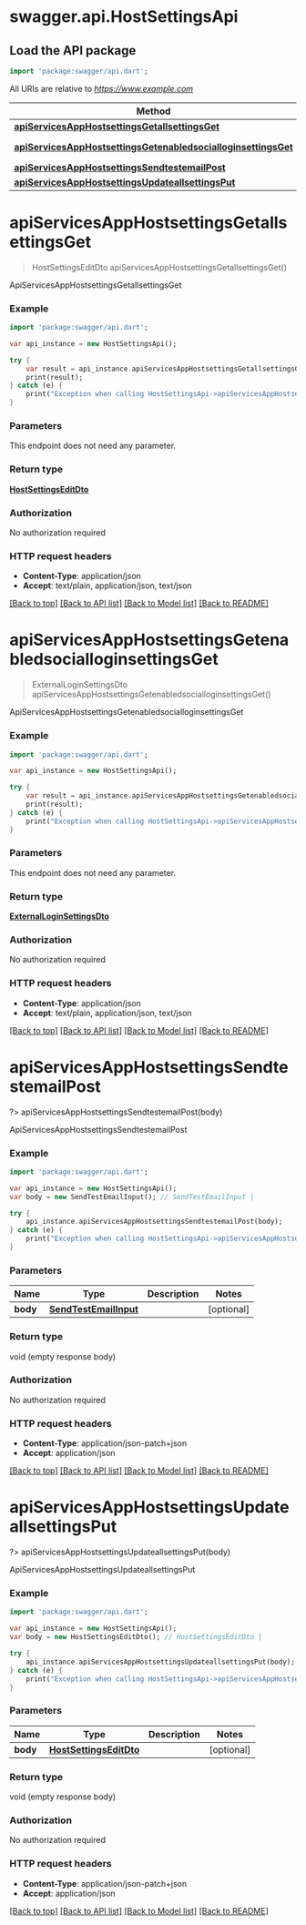 # swagger.api.HostSettingsApi

## Load the API package
```dart
import 'package:swagger/api.dart';
```

All URIs are relative to *https://www.example.com*

Method | HTTP request | Description
------------- | ------------- | -------------
[**apiServicesAppHostsettingsGetallsettingsGet**](HostSettingsApi.md#apiServicesAppHostsettingsGetallsettingsGet) | **GET** /api/services/app/HostSettings/GetAllSettings | ApiServicesAppHostsettingsGetallsettingsGet
[**apiServicesAppHostsettingsGetenabledsocialloginsettingsGet**](HostSettingsApi.md#apiServicesAppHostsettingsGetenabledsocialloginsettingsGet) | **GET** /api/services/app/HostSettings/GetEnabledSocialLoginSettings | ApiServicesAppHostsettingsGetenabledsocialloginsettingsGet
[**apiServicesAppHostsettingsSendtestemailPost**](HostSettingsApi.md#apiServicesAppHostsettingsSendtestemailPost) | **POST** /api/services/app/HostSettings/SendTestEmail | ApiServicesAppHostsettingsSendtestemailPost
[**apiServicesAppHostsettingsUpdateallsettingsPut**](HostSettingsApi.md#apiServicesAppHostsettingsUpdateallsettingsPut) | **PUT** /api/services/app/HostSettings/UpdateAllSettings | ApiServicesAppHostsettingsUpdateallsettingsPut


# **apiServicesAppHostsettingsGetallsettingsGet**
> HostSettingsEditDto apiServicesAppHostsettingsGetallsettingsGet()

ApiServicesAppHostsettingsGetallsettingsGet



### Example 
```dart
import 'package:swagger/api.dart';

var api_instance = new HostSettingsApi();

try { 
    var result = api_instance.apiServicesAppHostsettingsGetallsettingsGet();
    print(result);
} catch (e) {
    print("Exception when calling HostSettingsApi->apiServicesAppHostsettingsGetallsettingsGet: $e\n");
}
```

### Parameters
This endpoint does not need any parameter.

### Return type

[**HostSettingsEditDto**](HostSettingsEditDto.md)

### Authorization

No authorization required

### HTTP request headers

 - **Content-Type**: application/json
 - **Accept**: text/plain, application/json, text/json

[[Back to top]](#) [[Back to API list]](../README.md#documentation-for-api-endpoints) [[Back to Model list]](../README.md#documentation-for-models) [[Back to README]](../README.md)

# **apiServicesAppHostsettingsGetenabledsocialloginsettingsGet**
> ExternalLoginSettingsDto apiServicesAppHostsettingsGetenabledsocialloginsettingsGet()

ApiServicesAppHostsettingsGetenabledsocialloginsettingsGet



### Example 
```dart
import 'package:swagger/api.dart';

var api_instance = new HostSettingsApi();

try { 
    var result = api_instance.apiServicesAppHostsettingsGetenabledsocialloginsettingsGet();
    print(result);
} catch (e) {
    print("Exception when calling HostSettingsApi->apiServicesAppHostsettingsGetenabledsocialloginsettingsGet: $e\n");
}
```

### Parameters
This endpoint does not need any parameter.

### Return type

[**ExternalLoginSettingsDto**](ExternalLoginSettingsDto.md)

### Authorization

No authorization required

### HTTP request headers

 - **Content-Type**: application/json
 - **Accept**: text/plain, application/json, text/json

[[Back to top]](#) [[Back to API list]](../README.md#documentation-for-api-endpoints) [[Back to Model list]](../README.md#documentation-for-models) [[Back to README]](../README.md)

# **apiServicesAppHostsettingsSendtestemailPost**
?> apiServicesAppHostsettingsSendtestemailPost(body)

ApiServicesAppHostsettingsSendtestemailPost



### Example 
```dart
import 'package:swagger/api.dart';

var api_instance = new HostSettingsApi();
var body = new SendTestEmailInput(); // SendTestEmailInput | 

try { 
    api_instance.apiServicesAppHostsettingsSendtestemailPost(body);
} catch (e) {
    print("Exception when calling HostSettingsApi->apiServicesAppHostsettingsSendtestemailPost: $e\n");
}
```

### Parameters

Name | Type | Description  | Notes
------------- | ------------- | ------------- | -------------
 **body** | [**SendTestEmailInput**](SendTestEmailInput.md)|  | [optional] 

### Return type

void (empty response body)

### Authorization

No authorization required

### HTTP request headers

 - **Content-Type**: application/json-patch+json
 - **Accept**: application/json

[[Back to top]](#) [[Back to API list]](../README.md#documentation-for-api-endpoints) [[Back to Model list]](../README.md#documentation-for-models) [[Back to README]](../README.md)

# **apiServicesAppHostsettingsUpdateallsettingsPut**
?> apiServicesAppHostsettingsUpdateallsettingsPut(body)

ApiServicesAppHostsettingsUpdateallsettingsPut



### Example 
```dart
import 'package:swagger/api.dart';

var api_instance = new HostSettingsApi();
var body = new HostSettingsEditDto(); // HostSettingsEditDto | 

try { 
    api_instance.apiServicesAppHostsettingsUpdateallsettingsPut(body);
} catch (e) {
    print("Exception when calling HostSettingsApi->apiServicesAppHostsettingsUpdateallsettingsPut: $e\n");
}
```

### Parameters

Name | Type | Description  | Notes
------------- | ------------- | ------------- | -------------
 **body** | [**HostSettingsEditDto**](HostSettingsEditDto.md)|  | [optional] 

### Return type

void (empty response body)

### Authorization

No authorization required

### HTTP request headers

 - **Content-Type**: application/json-patch+json
 - **Accept**: application/json

[[Back to top]](#) [[Back to API list]](../README.md#documentation-for-api-endpoints) [[Back to Model list]](../README.md#documentation-for-models) [[Back to README]](../README.md)

